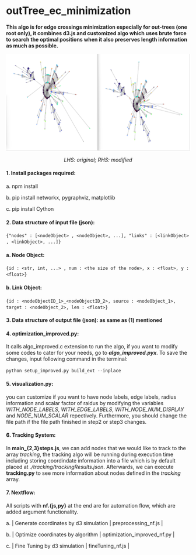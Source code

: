 # outTree_ec_minimization

**This algo is for edge crossings minimization especially for out-trees (one root only), it combines d3.js and customized algo which uses brute force to search the optimal positions when it also preserves length information as much as possible.**


<p align="center"><img  src="./1.png" alt="running_algo" width="1000"/></p>
<p style="text-align: center; font-style: italic; ">LHS: original; RHS: modified</p>

#### 1. Install packages required:

a. npm install

b. pip install networkx, pygraphviz, matplotlib

c. pip install Cython


#### 2. Data structure of input file (json):
`{"nodes" : [<nodeObject> , <nodeObject>, ...], "links" : [<linkObject> , <linkObject>, ...]}`

#### a. Node Object:
`{id : <str, int, ...> , num : <the size of the node>, x : <float>, y : <float>}`

#### b. Link Object:
`{id : <nodeObjectID_1>_<nodeObjectID_2>, source : <nodeObject_1>, target : <nodeObject_2>, len : <float>}`

#### 3. Data structure of output file (json): as same as (1) mentioned

#### 4. optimization_improved.py:
It calls algo_improved.c extension to run the algo, if you want to modify some codes to cater for your needs, go to ***algo_improved.pyx***. To save the changes, input following command in the terminal:

`python setup_improved.py build_ext --inplace`

#### 5. visualization.py:
you can customize if you want to have node labels, edge labels, radius information and scalar factor of raidus by modifying the variables *WITH_NODE_LABELS*, *WITH_EDGE_LABELS*, *WITH_NODE_NUM_DISPLAY* and *NODE_NUM_SCALAR* repectively. Furthermore, you should change the file path if the file path finished in step2 or step3 changes.

#### 6. Tracking System:
In **main_{2,3}steps.js**, we can add nodes that we would like to track to the array *tracking*, the tracking algo will be running during execution time including storing coordindate information into a file which is by default placed at *./tracking/trackingResults.json*. Afterwards, we can execute **tracking.py** to see more information about nodes defined in the *tracking* array.

#### 7. Nextflow:
All scripts with **nf.{js,py}** at the end are for automation flow, which are added argument functionality.

a. | Generate coordinates by d3 simulation | preprocessing_nf.js |

b. | Optimize coordinates by algorithm | optimization_improved_nf.py |

c. | Fine Tuning by d3 simulation | fineTuning_nf.js |
